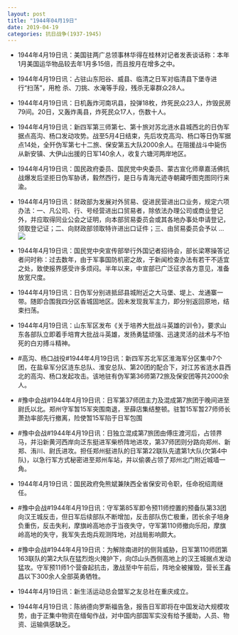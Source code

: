 ```yaml
---
layout: post
title: "1944年04月19日"
date: 2019-04-19
categories: 抗日战争(1937-1945)
---
```


<meta name="referrer" content="no-referrer" />

- 1944年4月19日讯：美国驻两广总领事林华得在桂林对记者发表谈话称：本年1月美国运华物品较去年1月多15倍，而且按月在增多之中。 

- 1944年4月19日讯：占驻山东阳谷、威县、临清之日军对临清县下堡寺进行“扫荡”，用枪  杀、刀挑、水淹等手段，残杀无辜群众28人。 

- 1944年4月19日讯：日机轰炸河南巩县，投弹18枚，炸死民众23人，炸毁民房79间。20日，又轰炸禹县，炸死民众17人，伤数十人。 

- 1944年4月19日讯：新四军第三师第七、第十旅对苏北涟水县城西北的日伪军据点高沟、杨口发动攻势。战至5月4日结束，先后攻克高沟、杨口等日伪军据点14处，全歼伪军第七十二旅、保安第五大队2000余人。在阻援战斗中毙伤从新安镇、大伊山出援的日军140余人，收复六塘河两岸地区。 

- 1944年4月19日讯：国民政府委员、国民党中央委员、蒙古宣化师章嘉活佛抗战爆发后坚拒日伪军胁诱，毅然西行，是日与青海光迹寺朝藏呼图克图同行来渝。 

- 1944年4月19日讯：财政部为发展对外贸易、促进民营进出口业务，规定六项办法：一、凡公司、行、号经营进出口贸易者，除依法办理公司或商业登记外，并应取得同业公会之证明，向本部贸易委员会或其各地办事处申请登记，领取登记证；二、向财政部领取特许进出口证件；三、由贸易委员会予以 ... <br/><img src="https://wx2.sinaimg.cn/large/aca367d8ly1g283kdbe6oj20c80bx74e.jpg" />

- 1944年4月19日讯：国民党中央宣传部举行外国记者招待会，部长梁寒操答记者问时称：过去数年，由于军事国防机密之故，于新闻检查办法有若干不适宜之处，致使报界感受许多烦闷。半年以来，中宣部已广泛征求各方意见，准备放宽尺度。 

- 1944年4月19日讯：日伪军分别进抵邱县城附近之大马堡、堤上、龙通寨一带。随即合围我四分区香城固地区。因未发现我军主力，即分别返回原地，结束扫荡。 

- 1944年4月19日讯：山东军区发布《关于培养大批战斗英雄的训令》，要求山东各部队立即着手培育大批战斗英雄，发扬勇猛顽强、迅速灵活的战术与不怕死的白刃搏斗精神。 

- #高沟、杨口战役#1944年4月19日讯：新四军苏北军区淮海军分区集中7个团，在盐阜军分区涟东总队、淮安总队、第20团的配合下，对江苏省涟水县西北的高沟、杨口发起攻击。该地驻有伪军第36师第72旅及保安团等共2000余人。 

- #豫中会战#1944年4月19日讯：日军第37师团主力及混成第7旅团于晚间进至尉氏以北。郑州守军暂15军突围南退，至薛店集结整顿。驻暂15军暂27师师长萧劲率部先行撤离，险使暂15军陷于日军包围 

- #豫中会战#1944年4月19日讯：日独立混成第7旅团由傅庄渡河后，占领界马，并沿新黄河西岸向泛东挺进军柴桥阵地进攻，第37师团则分路向郑州、新郑、洧川、尉氏进攻。担任郑州挺进队的日军第22联队先遣第1大队(欠第4中队)，以急行军方式秘密进至郑州车站，并以偷袭占领了郑州北门附近城墙一角。 

- 1944年4月19日讯：国民政府免熊斌兼陕西全省保安司令职，任命祝绍周继任。 

- #豫中会战#1944年4月19日讯：守军第85军即令预11师控置的预备队第33团向汉王城反击，但日军后续部队不断增加，反击部队伤亡极重，团长余子培身负重伤，反击失利，摩旗岭高地亦于当夜失守，守军第110师撤向乐阳，摩旗岭高地的失守，我军失去炮兵观测阵地，对战局影响颇大。 

- #豫中会战#1944年4月19日讯：为解除南进时的侧背威胁，日军第110师团第163联队的第2大队在猛烈炮火掩护下，向邙山头西侧高地上的汉王城据点发动猛攻。守军预11师1个营奋起抗击，激战至中午前后，阵地全被摧毁，营长王鑫昌以下300余人全部英勇牺牲。 

- 1944年4月19日讯：新生活运动总会盟军之友总社在重庆成立。 

- 1944年4月19日讯：陈纳德向罗斯福告急，报告日军即将在中国发动大规模攻势，由于正集中物资在缅甸作战，对中国内部国军实没有给予援助，人员、物资、运输俱感缺乏。 

